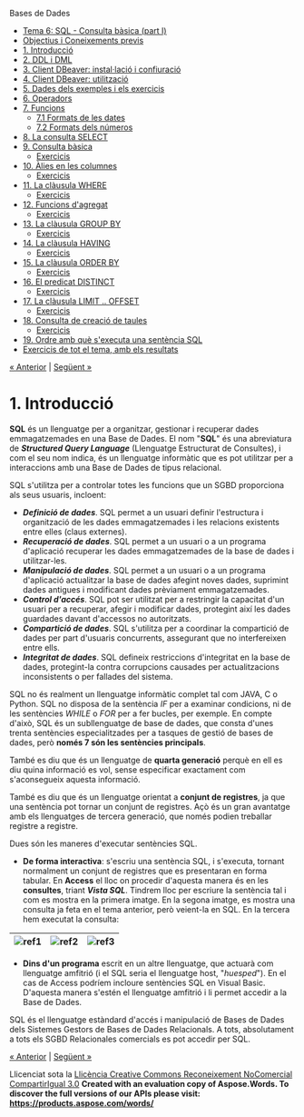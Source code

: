 Bases de Dades

- [Tema 6: SQL - Consulta bàsica (part I)](index.md)
- [Objectius i Coneixements previs](objectius_i_coneixements_previs.md)
- [1. Introducció](1_introducci.md)
- [2. DDL i DML](2_ddl_i_dml.md)
- [3. Client DBeaver: instal·lació i confiuració](3_client_dbeaver_installaci_i_confiuraci.md)
- [4. Client DBeaver: utilització](4_client_dbeaver_utilitzaci.md)
- [5. Dades dels exemples i els exercicis](5_dades_dels_exemples_i_els_exercicis.md)
- [6. Operadors](6_operadors.md)
- [7. Funcions](7_funcions.md) 
  - [7.1 Formats de les dates](71_formats_de_les_dates.md)
  - [7.2 Formats dels números](72_formats_dels_nmeros.md)
- [8. La consulta SELECT](8_la_consulta_select.md)
- [9. Consulta bàsica](9_consulta_bsica.md) 
  - [Exercicis](exercicis.md)
- [10. Àlies en les columnes](10_lies_en_les_columnes.md) 
  - [Exercicis](exercicis0.md)
- [11. La clàusula WHERE](11_la_clusula_where.md) 
  - [Exercicis](exercicis1.md)
- [12. Funcions d'agregat](12_funcions_dagregat.md) 
  - [Exercicis](exercicis2.md)
- [13. La clàusula GROUP BY](13_la_clusula_group_by.md) 
  - [Exercicis](exercicis3.md)
- [14. La clàusula HAVING](14_la_clusula_having.md) 
  - [Exercicis](exercicis4.md)
- [15. La clàusula ORDER BY](15_la_clusula_order_by.md) 
  - [Exercicis](exercicis5.md)
- [16. El predicat DISTINCT](16_el_predicat_distinct.md) 
  - [Exercicis](exercicis6.md)
- [17. La clàusula LIMIT .. OFFSET](17_la_clusula_limit__offset.md) 
  - [Exercicis](exercicis7.md)
- [18. Consulta de creació de taules](18_consulta_de_creaci_de_taules.md) 
  - [Exercicis](exercicis8.md)
- [19. Ordre amb què s'executa una sentència SQL](19_ordre_amb_qu_sexecuta_una_sentncia_sql.md)
- [Exercicis de tot el tema, amb els resultats](exercicis_de_tot_el_tema_amb_els_resultats.md)

[« Anterior](objectius_i_coneixements_previs.md) | [Següent »](2_ddl_i_dml.md)
# <a name="main"></a>**1. Introducció**


**SQL** és un llenguatge per a organitzar, gestionar i recuperar dades emmagatzemades en una Base de Dades. El nom "**SQL**" és una abreviatura de ***Structured Query Language*** (Llenguatge Estructurat de Consultes), i com el seu nom indica, és un llenguatge informàtic que es pot utilitzar per a interaccions amb una Base de Dades de tipus relacional.

SQL s'utilitza per a controlar totes les funcions que un SGBD proporciona als seus usuaris, incloent:

- ***Definició de dades***. SQL permet a un usuari definir l'estructura i organització de les dades emmagatzemades i les relacions existents entre elles (claus externes).
- ***Recuperació de dades***. SQL permet a un usuari o a un programa d'aplicació recuperar les dades emmagatzemades de la base de dades i utilitzar-les.
- ***Manipulació de dades***. SQL permet a un usuari o a un programa d'aplicació actualitzar la base de dades afegint noves dades, suprimint dades antigues i modificant dades prèviament emmagatzemades.
- ***Control d'accés***. SQL pot ser utilitzat per a restringir la capacitat d'un usuari per a recuperar, afegir i modificar dades, protegint així les dades guardades davant d'accessos no autoritzats.
- ***Compartició de dades***. SQL s'utilitza per a coordinar la compartició de dades per part d'usuaris concurrents, assegurant que no interfereixen entre ells.
- ***Integritat de dades***. SQL defineix restriccions d'integritat en la base de dades, protegint-la contra corrupcions causades per actualitzacions inconsistents o per fallades del sistema.

SQL no és realment un llenguatge informàtic complet tal com JAVA, C o Python. SQL no disposa de la sentència *IF* per a examinar condicions, ni de les sentències *WHILE* o *FOR* per a fer bucles, per exemple. En compte d'això, SQL és un subllenguatge de base de dades, que consta d'unes trenta sentències especialitzades per a tasques de gestió de bases de dades, però **només 7 són les sentències principals**.

També es diu que és un llenguatge de **quarta generació** perquè en ell es diu quina informació es vol, sense especificar exactament com s'aconsegueix aquesta informació.

També es diu que és un llenguatge orientat a **conjunt de registres**, ja que una sentència pot tornar un conjunt de registres. Açò és un gran avantatge amb els llenguatges de tercera generació, que només podien treballar registre a registre.

Dues són les maneres d'executar sentències SQL.

- **De forma interactiva**: s'escriu una sentència SQL, i s'executa, tornant normalment un conjunt de registres que es presentaran en forma tabular. En **Access** el lloc on procedir d'aquesta manera és en les **consultes**, triant ***Vista SQL***. Tindrem lloc per escriure la sentència tal i com es mostra en la primera imatge. En la segona imatge, es mostra una consulta ja feta en el tema anterior, però veient-la en SQL. En la tercera hem executat la consulta:

|![ref1]|![ref2]|![ref3]|
| :-: | :-: | :-: |

- **Dins d'un programa** escrit en un altre llenguatge, que actuarà com llenguatge amfitrió (i el SQL seria el llenguatge host, "*huesped*"). En el cas de Access podríem incloure sentències SQL en Visual Basic. D'aquesta manera s'estén el llenguatge amfitrió i li permet accedir a la Base de Dades.

SQL és el llenguatge estàndard d'accés i manipulació de Bases de Dades dels Sistemes Gestors de Bases de Dades Relacionals. A tots, absolutament a tots els SGBD Relacionales comercials es pot accedir per SQL.

[« Anterior](objectius_i_coneixements_previs.md) | [Següent »](2_ddl_i_dml.md)

Llicenciat sota la [Llicència Creative Commons Reconeixement NoComercial CompartirIgual 3.0](http://creativecommons.org/licenses/by-nc-sa/3.0/)
**Created with an evaluation copy of Aspose.Words. To discover the full versions of our APIs please visit: https://products.aspose.com/words/**

[ref1]: 1_introducci.002.png
[ref2]: 1_introducci.003.png
[ref3]: 1_introducci.004.png
